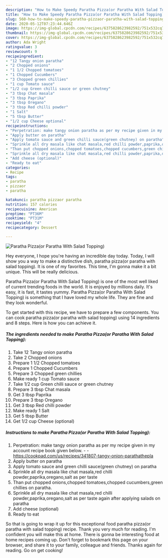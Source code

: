 ```yaml
---
description: "How to Make Speedy Paratha Pizza(or Paratha With Salad Topping)"
title: "How to Make Speedy Paratha Pizza(or Paratha With Salad Topping)"
slug: 560-how-to-make-speedy-paratha-pizzaor-paratha-with-salad-topping
date: 2020-05-12T07:23:44.646Z
image: https://img-global.cpcdn.com/recipes/6375828623982592/751x532cq70/paratha-pizzaor-paratha-with-salad-topping-recipe-main-photo.jpg
thumbnail: https://img-global.cpcdn.com/recipes/6375828623982592/751x532cq70/paratha-pizzaor-paratha-with-salad-topping-recipe-main-photo.jpg
cover: https://img-global.cpcdn.com/recipes/6375828623982592/751x532cq70/paratha-pizzaor-paratha-with-salad-topping-recipe-main-photo.jpg
author: Ada Wright
ratingvalue: 3
reviewcount: 9
recipeingredient:
- "12 Tangy onion paratha"
- "2 Chopped onions"
- "1 1/2 Chopped tomatoes"
- "1 Chopped Cucumbers"
- "3 Chopped green chillies"
- "1 cup Tomato sauce"
- "1/2 cup Green chilli sauce or green chutney"
- "3 tbsp Chat masala"
- "3 tbsp Paprika"
- "3 tbsp Oregano"
- "3 tbsp Red chilli powder"
- "1 Salt"
- "5 tbsp Butter"
- "1/2 cup Cheese optional"
recipeinstructions:
- "Perpetration: make tangy onion paratha as per my recipe given in my account recipe book given below.  https://cookpad.com/us/recipes/341807-tangy-onion-parathathepla"
- "Apply butter on paratha"
- "Apply tomato sauce and green chilli sauce(green chutney) on paratha"
- "Sprinkle all dry masala like chat masala,red chilli powder,paprika,oregano,salt as per taste"
- "Than put chopped onions,chopped tomatoes,chopped cucumbers,green chillies on paratha."
- "Sprinkle all dry masala like chat masala,red chilli powder,paprika,oregano,salt as per taste again after applying salads on paratha"
- "Add cheese (optional)"
- "Ready to eat"
categories:
- Recipe
tags:
- paratha
- pizzaor
- paratha

katakunci: paratha pizzaor paratha 
nutrition: 157 calories
recipecuisine: American
preptime: "PT36M"
cooktime: "PT31M"
recipeyield: "4"
recipecategory: Dessert

---
```



![Paratha Pizza(or Paratha With Salad Topping)](https://img-global.cpcdn.com/recipes/6375828623982592/751x532cq70/paratha-pizzaor-paratha-with-salad-topping-recipe-main-photo.jpg)

Hey everyone, I hope you're having an incredible day today. Today, I will show you a way to make a distinctive dish, paratha pizza(or paratha with salad topping). It is one of my favorites. This time, I'm gonna make it a bit unique. This will be really delicious.



Paratha Pizza(or Paratha With Salad Topping) is one of the most well liked of current trending foods in the world. It is enjoyed by millions daily. It's easy, it is fast, it tastes yummy. Paratha Pizza(or Paratha With Salad Topping) is something that I have loved my whole life. They are fine and they look wonderful.


To get started with this recipe, we have to prepare a few components. You can cook paratha pizza(or paratha with salad topping) using 14 ingredients and 8 steps. Here is how you can achieve it.

<!--inarticleads1-->

##### The ingredients needed to make Paratha Pizza(or Paratha With Salad Topping):

1. Take 12 Tangy onion paratha
1. Take 2 Chopped onions
1. Prepare 1 1/2 Chopped tomatoes
1. Prepare 1 Chopped Cucumbers
1. Prepare 3 Chopped green chillies
1. Make ready 1 cup Tomato sauce
1. Take 1/2 cup Green chilli sauce or green chutney
1. Prepare 3 tbsp Chat masala
1. Get 3 tbsp Paprika
1. Prepare 3 tbsp Oregano
1. Get 3 tbsp Red chilli powder
1. Make ready 1 Salt
1. Get 5 tbsp Butter
1. Get 1/2 cup Cheese (optional)




<!--inarticleads2-->

##### Instructions to make Paratha Pizza(or Paratha With Salad Topping):

1. Perpetration: make tangy onion paratha as per my recipe given in my account recipe book given below. -  - https://cookpad.com/us/recipes/341807-tangy-onion-parathathepla
1. Apply butter on paratha
1. Apply tomato sauce and green chilli sauce(green chutney) on paratha
1. Sprinkle all dry masala like chat masala,red chilli powder,paprika,oregano,salt as per taste
1. Than put chopped onions,chopped tomatoes,chopped cucumbers,green chillies on paratha.
1. Sprinkle all dry masala like chat masala,red chilli powder,paprika,oregano,salt as per taste again after applying salads on paratha
1. Add cheese (optional)
1. Ready to eat




So that is going to wrap it up for this exceptional food paratha pizza(or paratha with salad topping) recipe. Thank you very much for reading. I'm confident you will make this at home. There is gonna be interesting food at home recipes coming up. Don't forget to bookmark this page on your browser, and share it to your family, colleague and friends. Thanks again for reading. Go on get cooking!
